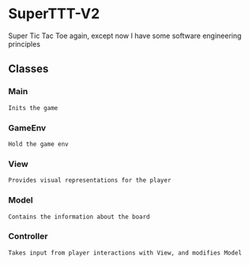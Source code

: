 # SuperTTT-V2
Super Tic Tac Toe again, except now I have some software engineering principles

## Classes
### Main
    Inits the game
### GameEnv
    Hold the game env
### View
    Provides visual representations for the player
### Model
    Contains the information about the board
### Controller
    Takes input from player interactions with View, and modifies Model
